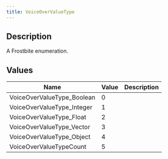 ```yaml
---
title: VoiceOverValueType
---
```

## Description

A Frostbite enumeration.

## Values

| Name                        | Value | Description |
| --------------------------- | ----- | ----------- |
| VoiceOverValueType\_Boolean | 0     |             |
| VoiceOverValueType\_Integer | 1     |             |
| VoiceOverValueType\_Float   | 2     |             |
| VoiceOverValueType\_Vector  | 3     |             |
| VoiceOverValueType\_Object  | 4     |             |
| VoiceOverValueTypeCount     | 5     |             |
